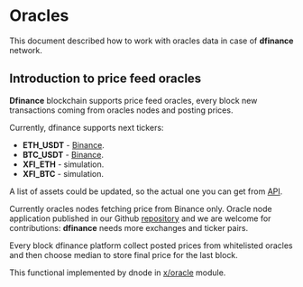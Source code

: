 # Oracles

This document described how to work with oracles data in case of **dfinance** network.

## Introduction to price feed oracles

**Dfinance** blockchain supports price feed oracles, every block new transactions coming from oracles nodes and posting prices.

Currently, dfinance supports next tickers:

* **ETH\_USDT** - [Binance](https://www.binance.com/en/trade/ETH_USDT).
* **BTC\_USDT** - [Binance](https://www.binance.com/en/trade/BTC_USDT).
* **XFI\_ETH** - simulation.
* **XFI\_BTC** - simulation.

A list of assets could be updated, so the actual one you can get from [API](https://rest.dfinance.co/oracle/assets).

Currently oracles nodes fetching price from Binance only. Oracle node application published in our Github [repository](https://github.com/dfinance/oracle-app) and we are welcome for contributions: **dfinance** needs more exchanges and ticker pairs.

Every block dfinance platform collect posted prices from whitelisted oracles and then choose median to store final price for the last block.

This functional implemented by dnode in [x/oracle](https://github.com/dfinance/dnode/tree/master/x/oracle) module.

